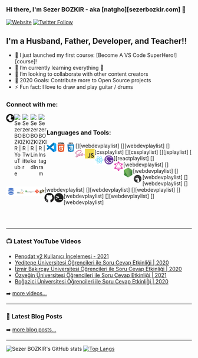 ### Hi there, I'm Sezer BOZKIR - aka [natgho][sezerbozkir.com] 👋

[![Website](https://img.shields.io/website?label=sezerbozkir.com&style=for-the-badge&url=https%3A%2F%2Fsezerbozkir.com)](https://sezerbozkir.com)
[![Twitter Follow](https://img.shields.io/twitter/follow/linuxcu?color=1DA1F2&logo=twitter&style=for-the-badge)](https://twitter.com/intent/follow?original_referer=https%3A%2F%2Fgithub.com%2FcodeSTACKr&screen_name=linuxcu)

## I'm a Husband, Father, Developer, and Teacher!!

- 🔭 I just launched my first course: [Become A VS Code SuperHero!][course]!
- 🌱 I’m currently learning everything 🤣
- 👯 I’m looking to collaborate with other content creators
- 🥅 2020 Goals: Contribute more to Open Source projects
- ⚡ Fun fact: I love to draw and play guitar / drums

### Connect with me:

[<img align="left" alt="sezerbozkir.com" width="22px" src="https://raw.githubusercontent.com/iconic/open-iconic/master/svg/globe.svg" />][website]
[<img align="left" alt="Sezer BOZKIR | YouTube" width="22px" src="https://cdn.jsdelivr.net/npm/simple-icons@v3/icons/youtube.svg" />][youtube]
[<img align="left" alt="Sezer BOZKIR | Twitter" width="22px" src="https://cdn.jsdelivr.net/npm/simple-icons@v3/icons/twitter.svg" />][twitter]
[<img align="left" alt="Sezer BOZKIR | LinkedIn" width="22px" src="https://cdn.jsdelivr.net/npm/simple-icons@v3/icons/linkedin.svg" />][linkedin]
[<img align="left" alt="Sezer BOZKIR | Instagram" width="22px" src="https://cdn.jsdelivr.net/npm/simple-icons@v3/icons/instagram.svg" />][instagram]

<br />

### Languages and Tools:

[<img align="left" alt="Visual Studio Code" width="26px" src="https://raw.githubusercontent.com/github/explore/80688e429a7d4ef2fca1e82350fe8e3517d3494d/topics/visual-studio-code/visual-studio-code.png" />][webdevplaylist]
[<img align="left" alt="HTML5" width="26px" src="https://raw.githubusercontent.com/github/explore/80688e429a7d4ef2fca1e82350fe8e3517d3494d/topics/html/html.png" />][webdevplaylist]
[<img align="left" alt="CSS3" width="26px" src="https://raw.githubusercontent.com/github/explore/80688e429a7d4ef2fca1e82350fe8e3517d3494d/topics/css/css.png" />][cssplaylist]
[<img align="left" alt="Sass" width="26px" src="https://raw.githubusercontent.com/github/explore/80688e429a7d4ef2fca1e82350fe8e3517d3494d/topics/sass/sass.png" />][cssplaylist]
[<img align="left" alt="JavaScript" width="26px" src="https://raw.githubusercontent.com/github/explore/80688e429a7d4ef2fca1e82350fe8e3517d3494d/topics/javascript/javascript.png" />][jsplaylist]
[<img align="left" alt="React" width="26px" src="https://raw.githubusercontent.com/github/explore/80688e429a7d4ef2fca1e82350fe8e3517d3494d/topics/react/react.png" />][reactplaylist]
[<img align="left" alt="Gatsby" width="26px" src="https://raw.githubusercontent.com/github/explore/e94815998e4e0713912fed477a1f346ec04c3da2/topics/gatsby/gatsby.png" />][webdevplaylist]
[<img align="left" alt="GraphQL" width="26px" src="https://raw.githubusercontent.com/github/explore/80688e429a7d4ef2fca1e82350fe8e3517d3494d/topics/graphql/graphql.png" />][webdevplaylist]
[<img align="left" alt="Node.js" width="26px" src="https://raw.githubusercontent.com/github/explore/80688e429a7d4ef2fca1e82350fe8e3517d3494d/topics/nodejs/nodejs.png" />][webdevplaylist]
[<img align="left" alt="Deno" width="26px" src="https://raw.githubusercontent.com/github/explore/361e2821e2dea67711cde99c9c40ed357061cf27/topics/deno/deno.png" />][webdevplaylist]
[<img align="left" alt="SQL" width="26px" src="https://raw.githubusercontent.com/github/explore/80688e429a7d4ef2fca1e82350fe8e3517d3494d/topics/sql/sql.png" />][webdevplaylist]
[<img align="left" alt="MySQL" width="26px" src="https://raw.githubusercontent.com/github/explore/80688e429a7d4ef2fca1e82350fe8e3517d3494d/topics/mysql/mysql.png" />][webdevplaylist]
[<img align="left" alt="MongoDB" width="26px" src="https://raw.githubusercontent.com/github/explore/80688e429a7d4ef2fca1e82350fe8e3517d3494d/topics/mongodb/mongodb.png" />][webdevplaylist]
[<img align="left" alt="Git" width="26px" src="https://raw.githubusercontent.com/github/explore/80688e429a7d4ef2fca1e82350fe8e3517d3494d/topics/git/git.png" />][webdevplaylist]
[<img align="left" alt="GitHub" width="26px" src="https://raw.githubusercontent.com/github/explore/78df643247d429f6cc873026c0622819ad797942/topics/github/github.png" />][webdevplaylist]
[<img align="left" alt="Terminal" width="26px" src="https://raw.githubusercontent.com/github/explore/80688e429a7d4ef2fca1e82350fe8e3517d3494d/topics/terminal/terminal.png" />][webdevplaylist]

<br />
<br />

---

### 📺 Latest YouTube Videos

<!-- YOUTUBE:START -->
- [Penodat v2 Kullanıcı İncelemesi - 2021](https://www.youtube.com/watch?v=FsTUuBxg36M)
- [Yeditepe Üniversitesi Öğrencileri ile Soru Cevap Etkinliği | 2020](https://www.youtube.com/watch?v=9jHlaK0riUw)
- [İzmir Bakırçay Üniversitesi Öğrencileri ile Soru Cevap Etkinliği | 2020](https://www.youtube.com/watch?v=pVAMyXG6E4c)
- [Özyeğin Üniversitesi Öğrencileri ile Soru Cevap Etkinliği | 2021](https://www.youtube.com/watch?v=EKewNGw2IAs)
- [Boğaziçi Üniversitesi Öğrencileri ile Soru Cevap Etkinliği | 2020](https://www.youtube.com/watch?v=n5JqqIAlJM8)
<!-- YOUTUBE:END -->

➡️ [more videos...](https://www.youtube.com/c/SezerBozkır)

---

### 📕 Latest Blog Posts

<!-- BLOG-POST-LIST:START -->
<!-- BLOG-POST-LIST:END -->

➡️ [more blog posts...](https://sezerbozkir.com)

---

![Sezer BOZKIR's GitHub stats](https://github-readme-stats.vercel.app/api?username=natgho&show_icons=true&theme=vue-dark)
[![Top Langs](https://github-readme-stats.vercel.app/api/top-langs/?username=natgho&layout=compact)](https://github.com/natgho/github-readme-stats)



[website]: https://sezerbozkir.com
[twitter]: https://twitter.com/linuxcu
[youtube]: https://youtube.com/c/SezerBozkır
[instagram]: https://instagram.com/linuxcu
[linkedin]: https://linkedin.com/in/sezerbozkir